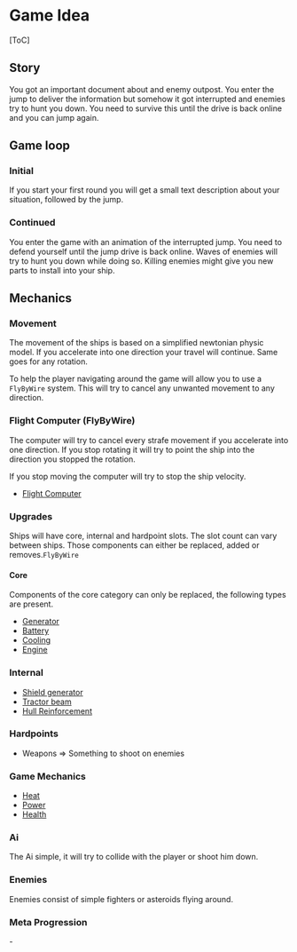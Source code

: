 # Game Idea

[ToC]

## Story

You got an important document about and enemy outpost. You enter the jump to deliver the information but somehow it got interrupted and enemies try to hunt you down. You need to survive this until the drive is back online and you can jump again.

## Game loop

### Initial

If you start your first round you will get a small text description about your situation, followed by the jump.

### Continued

You enter the game with an animation of the interrupted jump. You need to defend yourself until the jump drive is back online. Waves of enemies will try to hunt you down while doing so. Killing enemies might give you new parts to install into your ship.

## Mechanics

### Movement

The movement of the ships is based on a simplified newtonian physic model. If you accelerate into one direction your travel will continue. Same goes for any rotation.

To help the player navigating around the game will allow you to use a `FlyByWire` system. This will try to cancel any unwanted movement to any direction.

### Flight Computer (FlyByWire)

The computer will try to cancel every strafe movement if you accelerate into one direction. If you stop rotating it will try to point the ship into the direction you stopped the rotation.

If you stop moving the computer will try to stop the ship velocity.

- [Flight Computer][flight-computer]

### Upgrades

Ships will have core, internal and hardpoint slots. The slot count can vary between ships. Those components can either be replaced, added or removes.`FlyByWire`

#### Core

Components of the core category can only be replaced, the following types are present.

- [Generator][generator]
- [Battery][battery]
- [Cooling][cooling-aggregate]
- [Engine][engine]

### Internal

- [Shield generator][shield-generator]
- [Tractor beam][tractor-beam]
- [Hull Reinforcement][hull-reinforcement]

### Hardpoints

- Weapons => Something to shoot on enemies

### Game Mechanics

- [Heat][heat-mechanic]
- [Power][power-mechanic]
- [Health][health-mechanic]

### Ai

The Ai simple, it will try to collide with the player or shoot him down.

### Enemies

Enemies consist of simple fighters or asteroids flying around.

### Meta Progression

\-

[flight-computer]: ../components/FlightComputer.md
[generator]: ../components/GeneratorComponent.md
[cooling-aggregate]: ../components/CoolingAggregateComponent.md
[battery]: ../components/BatteryComponent.md
[engine]: ../components/EngineComponent.md
[heat-mechanic]: ../mechanics/HeatMechanic.md
[power-mechanic]: ../mechanics/PowerMechanic.md
[health-mechanic]: ../mechanics/HullHealthMechanic.md
[shield-generator]: ../components/ShieldGenerator.md
[hull-reinforcement]: ../components/HullReinforcement.md
[tractor-beam]: ../components/TractorBeam.md